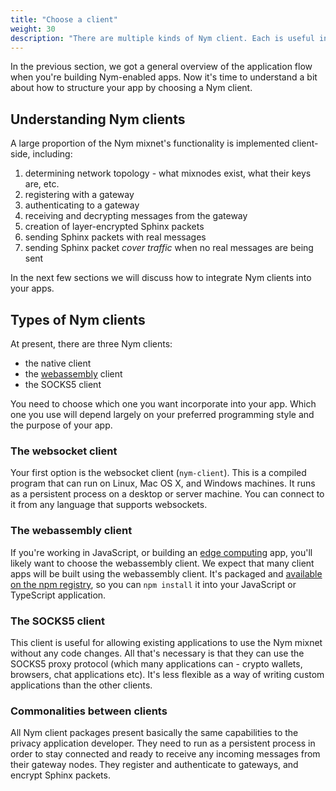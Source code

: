 ```yaml
---
title: "Choose a client"
weight: 30
description: "There are multiple kinds of Nym client. Each is useful in different situations. Here's how to choose."
---
```


In the previous section, we got a general overview of the application flow when you're building Nym-enabled apps. Now it's time to understand a bit about how to structure your app by choosing a Nym client.

## Understanding Nym clients

A large proportion of the Nym mixnet's functionality is implemented client-side, including:

1. determining network topology - what mixnodes exist, what their keys are, etc.
2. registering with a gateway
2. authenticating to a gateway
3. receiving and decrypting messages from the gateway
4. creation of layer-encrypted Sphinx packets
6. sending Sphinx packets with real messages
7. sending Sphinx packet *cover traffic* when no real messages are being sent

In the next few sections we will discuss how to integrate Nym clients into your apps.

## Types of Nym clients

At present, there are three Nym clients: 

* the native client
* the [webassembly](https://webassembly.org/) client
* the SOCKS5 client

You need to choose which one you want incorporate into your app. Which one you use will depend largely on your preferred programming style and the purpose of your app. 

### The websocket client

Your first option is the websocket client (`nym-client`). This is a compiled program that can run on Linux, Mac OS X, and Windows machines. It runs as a persistent process on a desktop or server machine. You can connect to it from any language that supports websockets. 

### The webassembly client

If you're working in JavaScript, or building an [edge computing](https://en.wikipedia.org/wiki/Edge_computing) app, you'll likely want to choose the webassembly client. We expect that many client apps will be built using the webassembly client. It's packaged and [available on the npm registry](https://www.npmjs.com/package/@nymproject/nym-client-wasm), so you can `npm install` it into your JavaScript or TypeScript application.

### The SOCKS5 client

This client is useful for allowing existing applications to use the Nym mixnet without any code changes. All that's necessary is that they can use the SOCKS5 proxy protocol (which many applications can - crypto wallets, browsers, chat applications etc). It's less flexible as a way of writing custom applications than the other clients. 

### Commonalities between clients

All Nym client packages present basically the same capabilities to the privacy application developer. They need to run as a persistent process in order to stay connected and ready to receive any incoming messages from their gateway nodes. They register and authenticate to gateways, and encrypt Sphinx packets. 